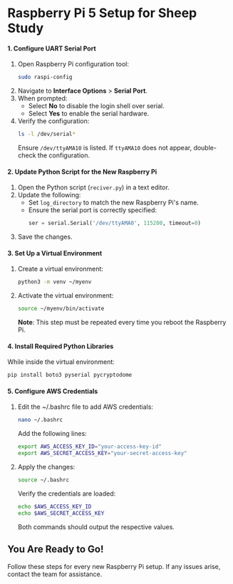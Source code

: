 # Raspberry Pi 5 Setup for Sheep Study
#### 1. Configure UART Serial Port
1. Open Raspberry Pi configuration tool:
    ```bash
    sudo raspi-config
    ```
2. Navigate to **Interface Options** > **Serial Port**.
3. When prompted:
    - Select **No** to disable the login shell over serial.
    - Select **Yes** to enable the serial hardware.
4. Verify the configuration:
    ```bash
    ls -l /dev/serial*
    ```
    Ensure `/dev/ttyAMA10` is listed. If `ttyAMA10` does not appear, double-check the configuration.
#### 2. Update Python Script for the New Raspberry Pi
1. Open the Python script (`reciver.py`) in a text editor.
2. Update the following:
    - Set `log_directory` to match the new Raspberry Pi's name.
    - Ensure the serial port is correctly specified:
        ```python
        ser = serial.Serial('/dev/ttyAMA0', 115200, timeout=0)
        ```
3. Save the changes.
#### 3. Set Up a Virtual Environment
1. Create a virtual environment:
    ```bash
    python3 -m venv ~/myenv
    ```
2. Activate the virtual environment:
    ```bash
    source ~/myenv/bin/activate
    ```
    **Note**: This step must be repeated every time you reboot the Raspberry Pi.
#### 4. Install Required Python Libraries
While inside the virtual environment:
```bash
pip install boto3 pyserial pycryptodome
```
#### 5. Configure AWS Credentials
1. Edit the ~/.bashrc file to add AWS credentials:
    ```bash
    nano ~/.bashrc
    ```
    Add the following lines:
    ```bash
    export AWS_ACCESS_KEY_ID="your-access-key-id"
    export AWS_SECRET_ACCESS_KEY="your-secret-access-key"
    ```
2. Apply the changes:
    ```bash
    source ~/.bashrc
    ```
    Verify the credentials are loaded:
    ```bash
    echo $AWS_ACCESS_KEY_ID
    echo $AWS_SECRET_ACCESS_KEY
    ```
    Both commands should output the respective values.

## You Are Ready to Go!
Follow these steps for every new Raspberry Pi setup. If any issues arise, contact the team for assistance.
